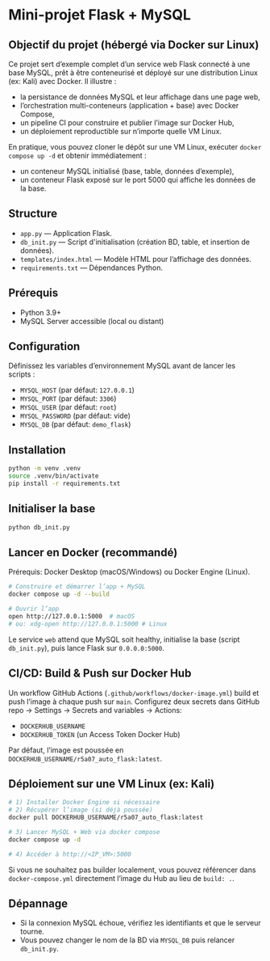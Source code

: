# Mini-projet Flask + MySQL

## Objectif du projet (hébergé via Docker sur Linux)

Ce projet sert d’exemple complet d’un service web Flask connecté à une base MySQL, prêt à être conteneurisé et déployé sur une distribution Linux (ex: Kali) avec Docker. Il illustre :
- la persistance de données MySQL et leur affichage dans une page web,
- l’orchestration multi-conteneurs (application + base) avec Docker Compose,
- un pipeline CI pour construire et publier l’image sur Docker Hub,
- un déploiement reproductible sur n’importe quelle VM Linux.

En pratique, vous pouvez cloner le dépôt sur une VM Linux, exécuter `docker compose up -d` et obtenir immédiatement :
- un conteneur MySQL initialisé (base, table, données d’exemple),
- un conteneur Flask exposé sur le port 5000 qui affiche les données de la base.

## Structure
- `app.py` — Application Flask.
- `db_init.py` — Script d'initialisation (création BD, table, et insertion de données).
- `templates/index.html` — Modèle HTML pour l’affichage des données.
- `requirements.txt` — Dépendances Python.

## Prérequis
- Python 3.9+
- MySQL Server accessible (local ou distant)

## Configuration
Définissez les variables d’environnement MySQL avant de lancer les scripts :

- `MYSQL_HOST` (par défaut: `127.0.0.1`)
- `MYSQL_PORT` (par défaut: `3306`)
- `MYSQL_USER` (par défaut: `root`)
- `MYSQL_PASSWORD` (par défaut: vide)
- `MYSQL_DB` (par défaut: `demo_flask`)

## Installation

```bash
python -m venv .venv
source .venv/bin/activate
pip install -r requirements.txt
```

## Initialiser la base

```bash
python db_init.py
```

## Lancer en Docker (recommandé)

Prérequis: Docker Desktop (macOS/Windows) ou Docker Engine (Linux).

```bash
# Construire et démarrer l’app + MySQL
docker compose up -d --build

# Ouvrir l’app
open http://127.0.0.1:5000  # macOS
# ou: xdg-open http://127.0.0.1:5000 # Linux
```

Le service `web` attend que MySQL soit healthy, initialise la base (script `db_init.py`), puis lance Flask sur `0.0.0.0:5000`.

## CI/CD: Build & Push sur Docker Hub

Un workflow GitHub Actions (`.github/workflows/docker-image.yml`) build et push l’image à chaque push sur `main`.
Configurez deux secrets dans GitHub repo → Settings → Secrets and variables → Actions:

- `DOCKERHUB_USERNAME`
- `DOCKERHUB_TOKEN` (un Access Token Docker Hub)

Par défaut, l’image est poussée en `DOCKERHUB_USERNAME/r5a07_auto_flask:latest`.

## Déploiement sur une VM Linux (ex: Kali)

```bash
# 1) Installer Docker Engine si nécessaire
# 2) Récupérer l’image (si déjà poussée)
docker pull DOCKERHUB_USERNAME/r5a07_auto_flask:latest

# 3) Lancer MySQL + Web via docker compose
docker compose up -d

# 4) Accéder à http://<IP_VM>:5000
```

Si vous ne souhaitez pas builder localement, vous pouvez référencer dans `docker-compose.yml` directement l’image du Hub au lieu de `build: .`.

## Dépannage
- Si la connexion MySQL échoue, vérifiez les identifiants et que le serveur tourne.
- Vous pouvez changer le nom de la BD via `MYSQL_DB` puis relancer `db_init.py`.
